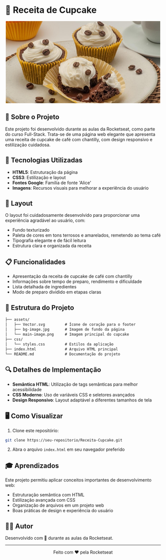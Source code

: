 # 🧁 Receita de Cupcake

<p align="center">
  <img src="./assets/main-image.png" alt="Imagem do Cupcake" width="500px">
</p>

## 📝 Sobre o Projeto

Este projeto foi desenvolvido durante as aulas da Rocketseat, como parte do curso Full-Stack. Trata-se de uma página web elegante que apresenta uma receita de cupcake de café com chantilly, com design responsivo e estilização cuidadosa.

## 🚀 Tecnologias Utilizadas

- **HTML5**: Estruturação da página
- **CSS3**: Estilização e layout
- **Fontes Google**: Família de fonte 'Alice'
- **Imagens**: Recursos visuais para melhorar a experiência do usuário

## 🎨 Layout

O layout foi cuidadosamente desenvolvido para proporcionar uma experiência agradável ao usuário, com:

- Fundo texturizado
- Paleta de cores em tons terrosos e amarelados, remetendo ao tema café
- Tipografia elegante e de fácil leitura
- Estrutura clara e organizada da receita

## 📋 Funcionalidades

- Apresentação da receita de cupcake de café com chantilly
- Informações sobre tempo de preparo, rendimento e dificuldade
- Lista detalhada de ingredientes
- Modo de preparo dividido em etapas claras

## 📁 Estrutura do Projeto

```
├── assets/
│   ├── Vector.svg         # Ícone de coração para o footer
│   ├── bg-image.jpg       # Imagem de fundo da página
│   └── main-image.png     # Imagem principal do cupcake
├── css/
│   └── styles.css         # Estilos da aplicação
├── index.html             # Arquivo HTML principal
└── README.md              # Documentação do projeto
```

## 🔍 Detalhes de Implementação

- **Semântica HTML**: Utilização de tags semânticas para melhor acessibilidade
- **CSS Moderno**: Uso de variáveis CSS e seletores avançados
- **Design Responsivo**: Layout adaptável a diferentes tamanhos de tela

## 🖥️ Como Visualizar

1. Clone este repositório:
```bash
git clone https://seu-repositorio/Receita-Cupcake.git
```

2. Abra o arquivo `index.html` em seu navegador preferido

## 🎓 Aprendizados

Este projeto permitiu aplicar conceitos importantes de desenvolvimento web:

- Estruturação semântica com HTML
- Estilização avançada com CSS
- Organização de arquivos em um projeto web
- Boas práticas de design e experiência do usuário

## 👨‍💻 Autor

Desenvolvido com 💛 durante as aulas da Rocketseat.

---

<p align="center">Feito com ❤️ pela Rocketseat</p>
